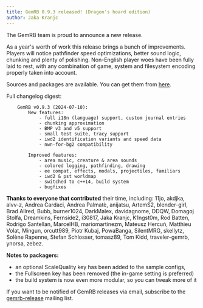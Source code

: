 ```yaml
---
title: GemRB 0.9.3 released! (Dragon's hoard edition)
author: Jaka Kranjc
---
```


The GemRB team is proud to announce a new release.

As a year's worth of work this release brings a bunch of improvements. Players will notice
pathfinder speed optimizations, better sound logic, chunking and plenty of polishing.
Non-English player woes have been fully laid to rest, with any combination of game, system
and filesystem encoding properly taken into account.

Sources and packages are available. You can get them from [here](https://gemrb.org/Install).

Full changelog digest:

		GemRB v0.9.3 (2024-07-10):
			New features:
				- full i18n (language) support, custom journal entries
				- chunking approximation
				- BMP v3 and v5 support
				- small test suite, tracy support
				- iwd2 identification variants and speed data
				- nwn-for-bg2 compatibility

			Improved features:
				- area music, creature & area sounds
				- colored logging, pathfinding, drawing
				- ee compat, effects, modals, projectiles, familiars
				- iwd2 & pst worldmap
				- switched to c++14, build system
				- bugfixes

**Thanks to everyone that contributed** their time, including:
11jo, akdjka, alvv-z, Andrea Cardaci, Andrea Palmatè, anijatsu, ArtemS2, blender-girl, Brad Allred, Bubb, burner1024, DarkMalex, davidagnome, DDQW, Domagoj Stolfa, Dreamkins, Fernside2, i30817, Jaka Kranjc, K1ngst0m, Rod Batten, Rodrigo Santellan, MarcelHB, mariomartinezm, Mateusz Hercuń, Matthieu Volat, Mingun, orcutt989, Piotr Kubaj, PowaBanga, SilentMRG, skellytz, Solène Rapenne, Stefan Schlosser, tomasz89, Tom Kidd, traveler-gemrb, ynorsa, zebez.

**Notes to packagers:**
- an optional ScaleQuality key has been added to the sample configs,
- the Fullscreen key has been removed (the in-game setting is preferred)
- the build system is now even more modular, so you can tweak more of it

If you want to be notified of GemRB releases via email, subscribe to the
[gemrb-release](https://sourceforge.net/projects/gemrb/lists/gemrb-release)
mailing list.
